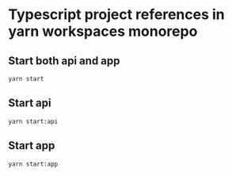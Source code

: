 # Typescript project references in yarn workspaces monorepo

## Start both api and app

`yarn start`

## Start api

`yarn start:api`

## Start app

`yarn start:app`
